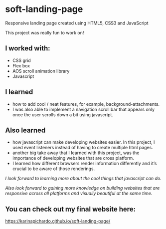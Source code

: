 # soft-landing-page
Responsive landing page created using HTML5, CSS3 and JavaScript

This project was really fun to work on!

## I worked with:
* CSS grid
* Flex box
* AOS scroll animation library 
* Javascript

## I learned
* how to add cool / neat features, for example, background-attachments.
* I was also able to implement a navigation scroll bar that appears only once the user scrolls down a bit using javascript.

## Also learned
* how javascript can make developing websites easier. In this project, I used event listeners instead of having to create multiple html pages.
* another big take away that I Iearned with this project, was the importance of developing websites that are cross platform. 
* I learned how different browsers render information differently and it’s crucial to be aware of those renderings. 

*I look forward to learning more about the cool things that javascript can do.*

*Also look forward to gaining more knowledge on building websites that are responsive across all platforms and visually beautiful at the same time.*



## You can check out my final website here: 
https://karinapichardo.github.io/soft-landing-page/
